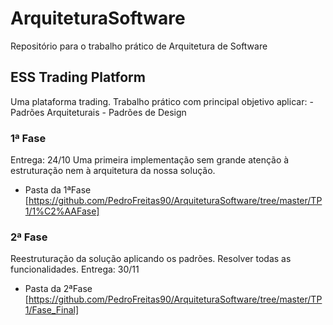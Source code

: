 # ArquiteturaSoftware
Repositório para o trabalho prático de Arquitetura de Software

## ESS Trading Platform
  Uma plataforma trading.
  Trabalho prático com principal objetivo aplicar:
  	- Padrões Arquiteturais
	- Padrões de Design
### 1ª Fase
  Entrega: 24/10
  Uma primeira implementação sem grande atenção à estruturação nem à arquitetura da nossa solução.
  * Pasta da 1ªFase [https://github.com/PedroFreitas90/ArquiteturaSoftware/tree/master/TP1/1%C2%AAFase]

### 2ª Fase
  Reestruturação da solução aplicando os padrões. Resolver todas as funcionalidades.
  Entrega: 30/11
  * Pasta da 2ªFase [https://github.com/PedroFreitas90/ArquiteturaSoftware/tree/master/TP1/Fase_Final]
